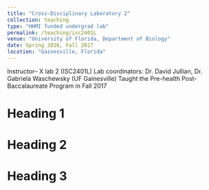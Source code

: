 ```yaml
---
title: "Cross-Disciplinary Laboratory 2"
collection: teaching
type: "HHMI funded undergrad lab"
permalink: /teaching/isc2401L
venue: "University of Florida, Department of Biology"
date: Spring 2016, Fall 2017
location: "Gainesville, Florida"
---
```


 Instructor– X lab 2 (ISC2401L)
Lab coordinators: Dr. David Jullian, Dr. Gabriela Waschewsky (UF Gainesville) 
Taught the Pre-health Post-Baccalaureate Program in Fall 2017


Heading 1
======

Heading 2
======

Heading 3
======
	           		           
		

